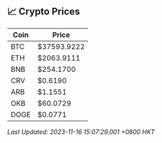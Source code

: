 ## 📈 Crypto Prices

| Coin | Price |
| ---- | ----- |
| BTC | $37593.9222 |
| ETH | $2063.9111 |
| BNB | $254.1700 |
| CRV | $0.6190 |
| ARB | $1.1551 |
| OKB | $60.0729 |
| DOGE | $0.0771 |

_Last Updated: 2023-11-16 15:07:29.001 +0800 HKT_
